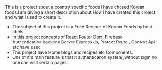 This is a project about a country specific foods I have chosed Korean foods.I am giving a short description about How I have created this project and what i used to create it.
* The subject of this project is a Food Recipes of Korean Foods by best chefs.
* In this project concepts of React Router Dom, Firebase Authentication,backend Server Express Js, Protect Route , Context Api etc have used.
* This project have Home,blogs and recipes etc Components.
* One of it's main feature is that it authenticaiton system ,without login no one can visit certain pages.